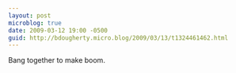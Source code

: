 ```yaml
---
layout: post
microblog: true
date: 2009-03-12 19:00 -0500
guid: http://bdougherty.micro.blog/2009/03/13/t1324461462.html
---
```

Bang together to make boom.
